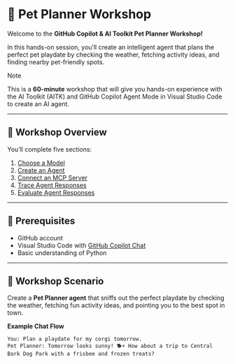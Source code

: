 # 🐾 Pet Planner Workshop

Welcome to the **GitHub Copilot & AI Toolkit Pet Planner Workshop!**  

In this hands-on session, you’ll create an intelligent agent that plans the perfect pet playdate by checking the weather, fetching activity ideas, and finding nearby pet-friendly spots.

> [!NOTE]
>This is a **60-minute** workshop that will give you hands-on experience with the AI Toolkit (AITK) and GitHub Copilot Agent Mode in Visual Studio Code to create an AI agent.

---

## 🚀 Workshop Overview

You’ll complete five sections:

1. [Choose a Model](./Modules/01-choose-model.md)  
2. [Create an Agent](./Modules/02-create-agent.md)  
3. [Connect an MCP Server](./Modules/03-connect-mcp-server.md)  
4. [Trace Agent Responses](./Modules/04-trace-agent-responses.md)  
5. [Evaluate Agent Responses](./Modules/05-evaluate-agent-responses.md)

---

## 🧰 Prerequisites

- GitHub account  
- Visual Studio Code with [GitHub Copilot Chat](https://github.com/features/copilot)
- Basic understanding of Python

---

## 🐶 Workshop Scenario

Create a **Pet Planner agent** that sniffs out the perfect playdate by checking the weather, fetching fun activity ideas, and pointing you to the best spot in town.

**Example Chat Flow**

```text
You: Plan a playdate for my corgi tomorrow.
Pet Planner: Tomorrow looks sunny! 🐕☀️ How about a trip to Central Bark Dog Park with a frisbee and frozen treats?
